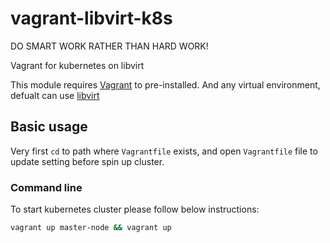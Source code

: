 # vagrant-libvirt-k8s

DO SMART WORK RATHER THAN HARD WORK!

Vagrant for kubernetes on libvirt

This module requires [Vagrant](https://www.vagrantup.com/docs/installation) to pre-installed.
And any virtual environment, defualt can use [libvirt](https://libvirt.org/)

## Basic usage
Very first `cd` to path where `Vagrantfile` exists, and open `Vagrantfile` file to update setting before spin up cluster.

### Command line
To start kubernetes cluster please follow below instructions:

```bash
vagrant up master-node && vagrant up
```
